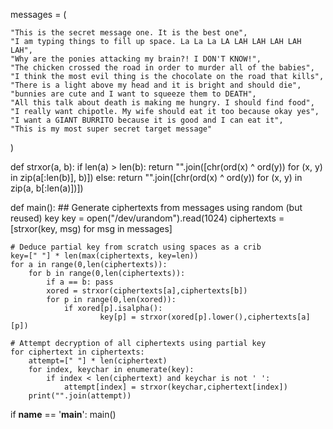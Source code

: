 messages = (

    "This is the secret message one. It is the best one",
    "I am typing things to fill up space. La La La LA LAH LAH LAH LAH LAH",
    "Why are the ponies attacking my brain?! I DON'T KNOW!",
    "The chicken crossed the road in order to murder all of the babies",
    "I think the most evil thing is the chocolate on the road that kills",
    "There is a light above my head and it is bright and should die",
    "bunnies are cute and I want to squeeze them to DEATH",
    "All this talk about death is making me hungry. I should find food",
    "I really want chipotle. My wife should eat it too because okay yes",
    "I want a GIANT BURRITO because it is good and I can eat it",
    "This is my most super secret target message"
)

def strxor(a, b):
    if len(a) > len(b):
        return "".join([chr(ord(x) ^ ord(y)) for (x, y) in zip(a[:len(b)], b)])
    else:
        return "".join([chr(ord(x) ^ ord(y)) for (x, y) in zip(a, b[:len(a)])])

def main():
    ## Generate ciphertexts from messages using random (but reused) key
    key = open("/dev/urandom").read(1024)
    ciphertexts = [strxor(key, msg) for msg in messages]

    # Deduce partial key from scratch using spaces as a crib
    key=[" "] * len(max(ciphertexts, key=len))
    for a in range(0,len(ciphertexts)):
        for b in range(0,len(ciphertexts)):
            if a == b: pass
            xored = strxor(ciphertexts[a],ciphertexts[b])
            for p in range(0,len(xored)):
                if xored[p].isalpha():
                        key[p] = strxor(xored[p].lower(),ciphertexts[a][p])

    # Attempt decryption of all ciphertexts using partial key
    for ciphertext in ciphertexts:
        attempt=[" "] * len(ciphertext)
        for index, keychar in enumerate(key):
            if index < len(ciphertext) and keychar is not ' ':
                attempt[index] = strxor(keychar,ciphertext[index])
        print("".join(attempt))

if __name__ == '__main__':
    main()
